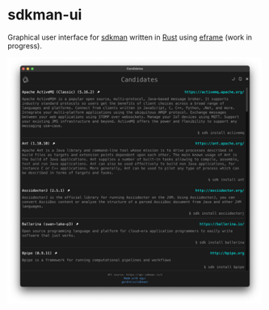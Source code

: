 # sdkman-ui

Graphical user interface for [sdkman](https://sdkman.io/) written in [Rust](https://www.rust-lang.org/) using [eframe](https://lib.rs/crates/eframe) (work in progress).

![sdkman UI](doc/sdkman-ui.png "a title")


